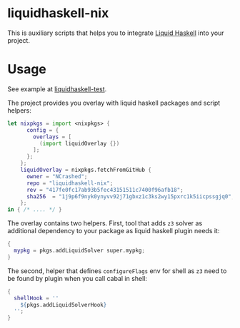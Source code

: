 # liquidhaskell-nix

This is auxiliary scripts that helps you to integrate [Liquid Haskell](https://ucsd-progsys.github.io/liquidhaskell-blog/) into your project.

# Usage

See example at [liquidhaskell-test](https://github.com/liquidhaskell-test).

The project provides you overlay with liquid haskell packages and script helpers:
``` nix
let nixpkgs = import <nixpkgs> {
      config = {
        overlays = [
          (import liquidOverlay {})
        ];
      };
    };
    liquidOverlay = nixpkgs.fetchFromGitHub {
      owner = "NCrashed";
      repo = "liquidhaskell-nix";
      rev = "417fe0fc17ab93b5fec43151511c7400f96afb18";
      sha256  = "1j9p6f9nyk0ynyvv92j71gbxz1c3ks2wy15pxrc1k5iicpssgjq0";
    };
in { /* .... */ }
```

The overlay contains two helpers. First, tool that adds `z3` solver as additional dependency to your package as liquid haskell plugin needs it:
``` nix
{
  mypkg = pkgs.addLiquidSolver super.mypkg;
}
```

The second, helper that defines `configureFlags` env for shell as `z3` need to be found by plugin when you call cabal in shell:
``` nix
{
  shellHook = ''
    ${pkgs.addLiquidSolverHook}
  '';
}
```
